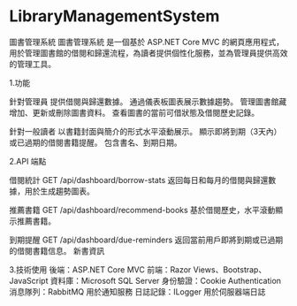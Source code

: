 # LibraryManagementSystem
圖書管理系統
圖書管理系統 是一個基於 ASP.NET Core MVC 的網頁應用程式，用於管理圖書館的借閱和歸還流程，為讀者提供個性化服務，並為管理員提供高效的管理工具。

1.功能

針對管理員
提供借閱與歸還數據。
通過儀表板圖表展示數據趨勢。
管理圖書館藏
增加、更新或刪除圖書資料。
查看圖書的當前可借狀態及借閱歷史記錄。

針對一般讀者
以書籍封面與簡介的形式水平滾動展示。
顯示即將到期（3天內）或已過期的借閱書籍提醒。
包含書名、到期日期。


2.API 端點

借閱統計
GET /api/dashboard/borrow-stats
返回每日和每月的借閱與歸還數據，用於生成趨勢圖表。

推薦書籍
GET /api/dashboard/recommend-books
基於借閱歷史，水平滾動顯示推薦書籍。

到期提醒
GET /api/dashboard/due-reminders
返回當前用戶即將到期或已過期的借閱書籍信息。
新書資訊

3.技術使用
後端：ASP.NET Core MVC
前端：Razor Views、Bootstrap、JavaScript
資料庫：Microsoft SQL Server
身份驗證：Cookie Authentication
消息隊列：RabbitMQ 用於通知服務
日誌記錄：ILogger 用於伺服器端日誌

